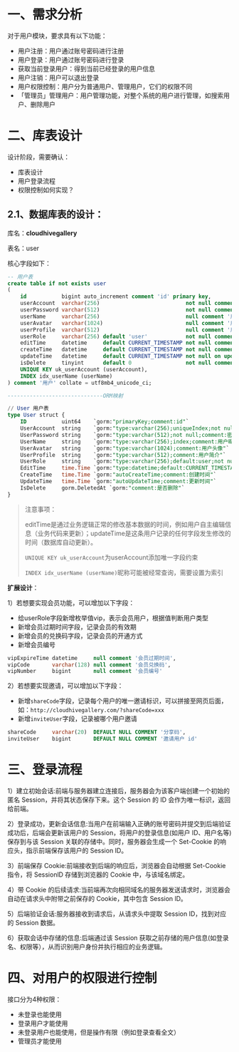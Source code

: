 # 一、需求分析

对于用户模块，要求具有以下功能：

- 用户注册：用户通过账号密码进行注册
- 用户登录：用户通过账号密码进行登录
- 获取当前登录用户：得到当前已经登录的用户信息
- 用户注销：用户可以退出登录
- 用户权限控制：用户分为普通用户、管理用户，它们的权限不同
- 「管理员」管理用户：用户管理功能，对整个系统的用户进行管理，如搜索用户、删除用户

# 二、库表设计

设计阶段，需要确认：

- 库表设计
- 用户登录流程
- 权限控制如何实现？



## 2.1、**数据库表的设计**：

库名：**cloudhivegallery**

表名：user

核心字段如下：

```sql
-- 用户表
create table if not exists user
(
    id           bigint auto_increment comment 'id' primary key,
    userAccount  varchar(256)                           not null comment '账号',
    userPassword varchar(512)                           not null comment '密码',
    userName     varchar(256)                           null comment '用户昵称',
    userAvatar   varchar(1024)                          null comment '用户头像',
    userProfile  varchar(512)                           null comment '用户简介',
    userRole     varchar(256) default 'user'            not null comment '用户角色：user/admin',
    editTime     datetime     default CURRENT_TIMESTAMP not null comment '编辑时间',
    createTime   datetime     default CURRENT_TIMESTAMP not null comment '创建时间',
    updateTime   datetime     default CURRENT_TIMESTAMP not null on update CURRENT_TIMESTAMP comment '更新时间',
    isDelete     tinyint      default 0                 not null comment '是否删除',
    UNIQUE KEY uk_userAccount (userAccount),
    INDEX idx_userName (userName)
) comment '用户' collate = utf8mb4_unicode_ci;

------------------------------ORM映射

// User 用户表
type User struct {
	ID           uint64    `gorm:"primaryKey;comment:id"`
	UserAccount  string    `gorm:"type:varchar(256);uniqueIndex;not null;comment:账号"`
	UserPassword string    `gorm:"type:varchar(512);not null;comment:密码"`
	UserName     string    `gorm:"type:varchar(256);index;comment:用户昵称"`
	UserAvatar   string    `gorm:"type:varchar(1024);comment:用户头像"`
	UserProfile  string    `gorm:"type:varchar(512);comment:用户简介"`
	UserRole     string    `gorm:"type:varchar(256);default:user;not null;comment:用户角色：user/admin"`
	EditTime     time.Time `gorm:"type:datetime;default:CURRENT_TIMESTAMP;not null;comment:编辑时间"`
	CreateTime   time.Time `gorm:"autoCreateTime;comment:创建时间"`
	UpdateTime   time.Time `gorm:"autoUpdateTime;comment:更新时间"`
	IsDelete     gorm.DeletedAt `gorm:"comment:是否删除"`
}
```

> 注意事项：
>
> editTime是通过业务逻辑正常的修改基本数据的时间，例如用户自主编辑信息（业务代码来更新）；updateTime是这条用户记录的任何字段发生修改的时间（数据库自动更新）。
>
> `UNIQUE KEY uk_userAccount`为userAccount添加唯一字段约束
>
> `INDEX idx_userName (userName)`昵称可能被经常查询，需要设置为索引

**扩展设计**：

1）若想要实现会员功能，可以增加以下字段：

- 给userRole字段新增枚举值vip，表示会员用户，根据值判断用户类型
- 新增会员过期时间字段，记录会员的有效期
- 新增会员的兑换码字段，记录会员的开通方式
- 新增会员编号

```sql
vipExpireTime datetime     null comment '会员过期时间',
vipCode       varchar(128) null comment '会员兑换码',
vipNumber     bigint       null comment '会员编号'
```

2）若想要实现邀请，可以增加以下字段：

- 新增`shareCode`字段，记录每个用户的唯一邀请标识，可以拼接至网页后面，如：`http://cloudhivegallery.com/?shareCode=xxx`
- 新增`inviteUser`字段，记录被哪个用户邀请

```sql
shareCode     varchar(20)  DEFAULT NULL COMMENT '分享码',
inviteUser    bigint       DEFAULT NULL COMMENT '邀请用户 id'
```

# 三、登录流程

1）建立初始会话:前端与服务器建立连接后，服务器会为该客户端创建一个初始的匿名 Session，并将其状态保存下来。这个 Session 的 ID 会作为唯一标识，返回给前端。

2）登录成功，更新会话信息:当用户在前端输入正确的账号密码并提交到后端验证成功后，后端会更新该用户的 Session，将用户的登录信息(如用户 ID、用户名等)保存到与该 Session 关联的存储中。同时，服务器会生成一个 Set-Cookie 的响应头，指示前端保存该用户的 Session ID。

3）前端保存 Cookie:前端接收到后端的响应后，浏览器会自动根据 Set-Cookie 指令，将 SessionlD 存储到浏览器的 Cookie 中，与该域名绑定。

4）带 Cookie 的后续请求:当前端再次向相同域名的服务器发送请求时，浏览器会自动在请求头中附带之前保存的 Cookie，其中包含 Session lD。

5）后端验证会话:服务器接收到请求后，从请求头中提取 Session ID，找到对应的 Session 数据。

6）获取会话中存储的信息:后端通过该 Session 获取之前存储的用户信息(如登录名、权限等），从而识别用户身份并执行相应的业务逻辑。

# 四、对用户的权限进行控制

接口分为4种权限：

- 未登录也能使用
- 登录用户才能使用
- 未登录用户也能使用，但是操作有限（例如登录查看全文）
- 管理员才能使用